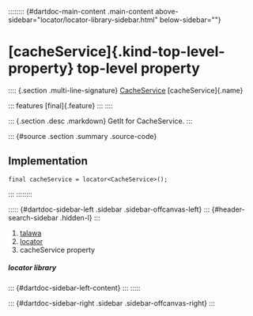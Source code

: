:::::::: {#dartdoc-main-content .main-content above-sidebar="locator/locator-library-sidebar.html" below-sidebar=""}
<div>

# [cacheService]{.kind-top-level-property} top-level property

</div>

:::: {.section .multi-line-signature}
[CacheService](../services_caching_cache_service/CacheService-class.html)
[cacheService]{.name}

::: features
[final]{.feature}
:::
::::

::: {.section .desc .markdown}
GetIt for CacheService.
:::

::: {#source .section .summary .source-code}
## Implementation

``` language-dart
final cacheService = locator<CacheService>();
```
:::
::::::::

::::: {#dartdoc-sidebar-left .sidebar .sidebar-offcanvas-left}
::: {#header-search-sidebar .hidden-l}
:::

1.  [talawa](../index.html)
2.  [locator](../locator/)
3.  cacheService property

##### locator library

::: {#dartdoc-sidebar-left-content}
:::
:::::

::: {#dartdoc-sidebar-right .sidebar .sidebar-offcanvas-right}
:::
